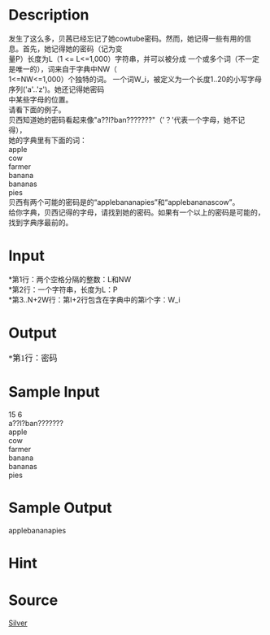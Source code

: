 
# Description

<div class="content"><div>
<div>发生了这么多，贝茜已经忘记了她cowtube密码。然而，她记得一些有用的信息。首先，她记得她的密码（记为变</div>
<div>量P）长度为L（1 &lt;= L&lt;=1,000）字符串，并可以被分成 一个或多个词（不一定是唯一的），词来自于字典中NW（</div>
<div>1&lt;=NW&lt;=1,000）个独特的词。 一个词W_i，被定义为一个长度1..20的小写字母序列(&#39;a&#39;..&#39;z&#39;)。她还记得她密码</div>
<div>中某些字母的位置。</div>
<div>请看下面的例子。</div>
<div>贝西知道她的密码看起来像&#34;a??l?ban???????&#34;（&#39;？&#39;代表一个字母，她不记得）， </div>
<div>她的字典里有下面的词： </div>
<div>apple </div>
<div>cow </div>
<div>farmer </div>
<div>banana </div>
<div>bananas </div>
<div>pies </div>
<div>贝西有两个可能的密码是的“applebananapies”和“applebananascow”。 </div>
<div>给你字典，贝西记得的字母，请找到她的密码。如果有一个以上的密码是可能的，找到字典序最前的。 </div>
</div></div>

# Input

<div class="content"><div>*第1行：两个空格分隔的整数：L和NW </div>
<div>*第2行：一个字符串，长度为L：P </div>
<div>*第3..N+2W行：第I+2行包含在字典中的第i个字：W_i</div></div>

# Output

<div class="content"><p align="left"><font face="Times New Roman" size="3">*第1行：密码</font></p></div>

# Sample Input

<div class="content"><span class="sampledata">15 6<br/>
a??l?ban???????<br/>
apple<br/>
cow<br/>
farmer<br/>
banana<br/>
bananas<br/>
pies</span></div>

# Sample Output

<div class="content"><span class="sampledata">applebananapies</span></div>

# Hint

<div class="content"><p></p></div>

# Source

<div class="content"><p><a href="problemset.php?search=Silver">Silver</a></p></div>

